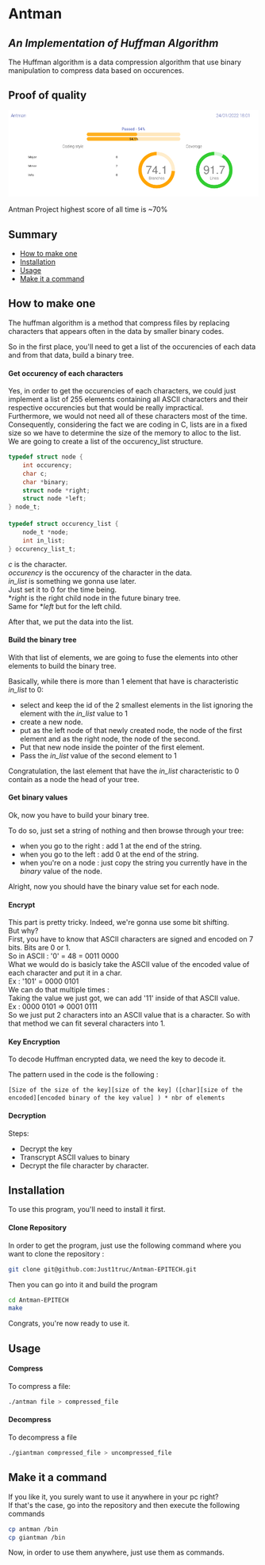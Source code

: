 # Antman
## _An Implementation of Huffman Algorithm_

The Huffman algorithm is a data compression algorithm that use binary manipulation to compress data based on occurences.

## Proof of quality

![set_image](https://github.com/Just1truc/Antman-EPITECH/blob/main/antman_proof.png)

Antman Project highest score of all time is ~70%

## Summary

- [How to make one](#explanation)
- [Installation](#installation)
- [Usage](#usage)
- [Make it a command](#use)

## How to make one <a name="explanation"></a>

The huffman algorithm is a method that compress files by replacing characters that appears often in the data by smaller binary codes.

So in the first place, you'll need to get a list of the occurencies of each data and from that data, build a binary tree.

#### Get occurency of each characters

Yes, in order to get the occurencies of each characters, we could just implement a list of 255 elements containing all ASCII characters and their respective occurencies but that would be really impractical.</br>
Furthermore, we would not need all of these characters most of the time.</br>
Consequently, considering the fact we are coding in C, lists are in a fixed size so we have to determine the size of the memory to alloc to the list.</br>
We are going to create a list of the occurency_list structure.

```c
typedef struct node {
    int occurency;
    char c;
    char *binary;
    struct node *right;
    struct node *left;
} node_t;

typedef struct occurency_list {
    node_t *node;
    int in_list;
} occurency_list_t;
```

*c* is the character.</br>
*occurency* is the occurency of the character in the data.</br>
*in_list* is something we gonna use later.</br>
Just set it to 0 for the time being.</br>
**right* is the right child node in the future binary tree.</br>
Same for **left* but for the left child.</br>

After that, we put the data into the list.

#### Build the binary tree

With that list of elements, we are going to fuse the elements into other elements to build the binary tree.

Basically, while there is more than 1 element that have is characteristic *in_list* to 0:

- select and keep the id of the 2 smallest elements in the list
ignoring the element with the *in_list* value to 1
- create a new node.
- put as the left node of that newly created node, the node of the first element and as the right node, the node of the second.
- Put that new node inside the pointer of the first element.
- Pass the *in_list* value of the second element to 1

Congratulation, the last element that have the *in_list* characteristic to 0 contain as a node the head of your tree.

#### Get binary values

Ok, now you have to build your binary tree.

To do so, just set a string of nothing and then browse through your tree:
- when you go to the right : add 1 at the end of the string.
- when you go to the left : add 0 at the end of the string.
- when you're on a node : just copy the string you currently have in the *binary* value of the node.

Alright, now you should have the binary value set for each node.

#### Encrypt

This part is pretty tricky. Indeed, we're gonna use some bit shifting.</br>
But why?</br>
First, you have to know that ASCII characters are signed and encoded on 7 bits. Bits are 0 or 1.</br>
So in ASCII : '0' = 48 = 0011 0000</br>
What we would do is basicly take the ASCII value of the encoded value of each character and put it in a char.</br>
Ex : '101' = 0000 0101</br>
We can do that multiple times :</br>
Taking the value we just got, we can add '11' inside of that ASCII value.</br>
Ex : 0000 0101 => 0001 0111</br>
So we just put 2 characters into an ASCII value that is a character. So with that method we can fit several characters into 1.</br>

#### Key Encryption

To decode Huffman encrypted data, we need the key to decode it.

The pattern used in the code is the following :

```
[Size of the size of the key][size of the key] ([char][size of the encoded][encoded binary of the key value] ) * nbr of elements
```

#### Decryption

Steps:
- Decrypt the key
- Transcrypt ASCII values to binary
- Decrypt the file character by character.

## Installation <a name="installation"></a>

To use this program, you'll need to install it first.

#### Clone Repository

In order to get the program, just use the following command where you want to clone the repository :

```bash
git clone git@github.com:Just1truc/Antman-EPITECH.git
```

Then you can go into it and build the program

```bash
cd Antman-EPITECH
make
```

Congrats, you're now ready to use it.

## Usage <a name="usage"></a>

#### Compress

To compress a file:

```bash
./antman file > compressed_file
```

#### Decompress

To decompress a file

```bash
./giantman compressed_file > uncompressed_file
```

## Make it a command <a name="use"></a>

If you like it, you surely want to use it anywhere in your pc right?</br>
If that's the case, go into the repository and then execute the following commands

```bash
cp antman /bin
cp giantman /bin
```

Now, in order to use them anywhere, just use them as commands.
